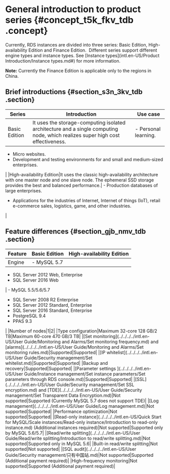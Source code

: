 # General introduction to product series {#concept_t5k_fkv_tdb .concept}

Currently, RDS instances are divided into three series: Basic Edition, High-availability Edition and Finance Edition.  Different series support different engine types and instance types. See [Instance types](intl.en-US/Product Introduction/Instance types.md#) for more information.

**Note:** Currently the Finance Edition is applicable only to the regions in China.

## Brief introductions {#section_s3n_3kv_tdb .section}

|Series|Introduction|Use case|
|------|------------|--------|
|Basic Edition|It uses the storage-computing isolated architecture and a single computing node, which realizes super high cost effectiveness.| -   Personal learning.
-   Micro websites.
-   Development and testing environments for and small and medium-sized enterprises.

 |
|High-availability Edition|It uses the classic high-availability architecture with one master node and one slave node. The ephemeral SSD storage provides the best and balanced performance.| -   Production databases of large enterprises.
-   Applications for the industries of Internet, Internet of things \(IoT\), retail e-commerce sales, logistics, game, and other industries.

 |

## Feature differences {#section_gjb_nmv_tdb .section}

|Feature|Basic Edition|High-availability Edition|
|-------|-------------|-------------------------|
|Engine| -   MySQL 5.7
-   SQL Server 2012 Web, Enterprise
-   SQL Server 2016 Web

 | -   MySQL 5.5/5.6/5.7
-   SQL Server 2008 R2 Enterprise
-   SQL Server 2012 Standard, Enterprise
-   SQL Server 2016 Standard, Enterprise
-   PostgreSQL 9.4
-   PPAS 9.3

 |
|Number of nodes|1|2|
|Type configuration|Maximum 32-core 128 GB/2 TB|Maximum 60-core 470 GB/3 TB|
|[Set monitoring](../../../../intl.en-US/User Guide/Monitoring and Alarms/Set monitoring frequency.md) and [alarms](../../../../intl.en-US/User Guide/Monitoring and Alarms/Set monitoring rules.md)|Supported|Supported|
|[IP whitelist](../../../../intl.en-US/User Guide/Security management/Set whitelist.md)|Supported|Supported|
|Backup and recovery|Supported|Supported|
|[Parameter settings ](../../../../intl.en-US/User Guide/Instance management/Set instance parameters/Set parameters through RDS console.md)|Supported|Supported|
|[SSL](../../../../intl.en-US/User Guide/Security management/Set SSL encryption.md) and [TDE](../../../../intl.en-US/User Guide/Security management/Set Transparent Data Encryption.md)|Not supported|Supported \(Currently MySQL 5.7 does not support TDE\)|
|[Log management](../../../../intl.en-US/User Guide/Log management.md)|Not supported|Supported|
|Performance optimization|Not supported|Supported|
|[Read-only instance](../../../../intl.en-US/Quick Start for MySQL/Scale instances/Read-only instance/Introduction to read-only instance.md) \(Additional instances required\)|Not supported|Supported only by MySQL 5.6/5.7|
|[Read/write splitting](../../../../intl.en-US/User Guide/Read/write splitting/Introduction to read/write splitting.md)|Not supported|Supported only in MySQL 5.6|
|Built-in read/write splitting|Not supported|Not supported|
|[SQL audit](../../../../intl.en-US/User Guide/Security management/只有中国站.md)|Not supported|Supported \(Additional payment required\)|
|High-frequency monitoring|Not supported|Supported \(Additional payment required\)|

